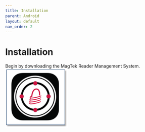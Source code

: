 ```yaml
---
title: Installation
parent: Android
layout: default
nav_order: 2
---
```


# Installation

Begin by downloading the MagTek Reader Management System.  
[![](./images/RMSAPPLOGO.png)](https://www.magtek.com/support/reader-management-system?tab=software)

